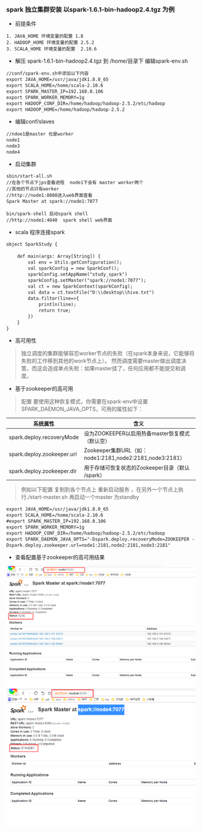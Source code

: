 ### spark 独立集群安装 以spark-1.6.1-bin-hadoop2.4.tgz 为例
* 前提条件
```
1. JAVA_HOME 环境变量的配置 1.8
2. HADOOP_HOME 环境变量的配置 2.5.2
3. SCALA_HOME 环境变量的配置  2.10.6
```
* 解压 spark-1.6.1-bin-hadoop2.4.tgz 到 /home/目录下 编辑spark-env.sh
```
//conf/spark-env.sh中添加以下内容
export JAVA_HOME=/usr/java/jdk1.8.0_65
export SCALA_HOME=/home/scala-2.10.6
export SPARK_MASTER_IP=192.168.0.106
export SPARK_WORKER_MEMORY=1g
export HADOOP_CONF_DIR=/home/hadoop/hadoop-2.5.2/etc/hadoop
export HADOOP_HOME=/home/hadoop/hadoop-2.5.2
```
* 编辑conf/slaves
```
//ndoe1是master 也是worker
node1
node3
node4
```
* 启动集群
```
sbin/start-all.sh
//在各个节点下jps查看进程  node1下会有 master worker两个
//其他的节点只有worker
//http://node1:8080进入web界面查看
Spark Master at spark://node1:7077

bin/spark-shell 启动spark shell
//http://node1:4040  spark shell web界面
```
* scala 程序连接spark
```
object SparkStudy {

    def main(args: Array[String]) {
        val env = Utils.getConfiguration();
        val sparkConfig = new SparkConf();
        sparkConfig.setAppName("study_spark")
        sparkConfig.setMaster("spark://node1:7077");
        val ct = new SparkContext(sparkConfig);
        val data = ct.textFile("D:\\desktop\\hive.txt")
        data.filter(line=>{
            println(line);
            return true;
        })
    }
}
```

* 高可用性
> 独立调度的集群能够容忍worker节点的失败（在spark本身来说，它能够将失败的工作移到其他的work节点上）。
> 然而调度需要master做出调度决策，而这会造成单点失败：如果master挂了，任何应用都不能提交和调度。
* 基于zookeeper的高可用
> 配置
> 要使用这种恢复模式，你需要在spark-env中设置SPARK_DAEMON_JAVA_OPTS，可用的属性如下：

系统属性 | 含义
---  | ---
spark.deploy.recoveryMode | 设为ZOOKEEPER以启用热备master恢复模式（默认空）
spark.deploy.zookeeper.url | Zookeeper集群URL（如：node1:2181,node2:2181,node3:2181）
spark.deploy.zookeeper.dir | 用于存储可恢复状态的Zookeeper目录（默认 /spark）


> 例如以下配置 复制到各个节点上 重新启动服务 ，在另外一个节点上执行./start-master.sh 再启动一个master 为standby

```
export JAVA_HOME=/usr/java/jdk1.8.0_65
export SCALA_HOME=/home/scala-2.10.6
#export SPARK_MASTER_IP=192.168.0.106
export SPARK_WORKER_MEMORY=1g
export HADOOP_CONF_DIR=/home/hadoop/hadoop-2.5.2/etc/hadoop
export SPARK_DAEMON_JAVA_OPTS="-Dspark.deploy.recoveryMode=ZOOKEEPER -Dspark.deploy.zookeeper.url=node1:2181,node2:2181,node3:2181"
```

* 查看配置基于zookeeper的高可用结果

![master](../image/spark-master.png)
![standby](../image/spark-standby.png)